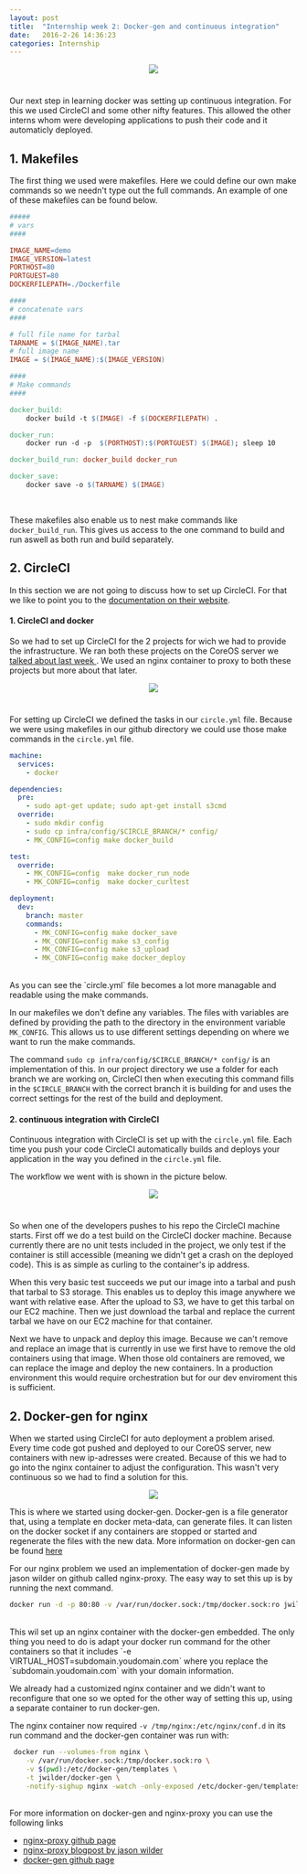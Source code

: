 ```yaml
---
layout: post
title:  "Internship week 2: Docker-gen and continuous integration"
date:   2016-2-26 14:36:23
categories: Internship
---
```

<div style="text-align:center;padding-bottom:25px;"><img src ="/images/stageWeek2/circleci_logo.png" style="max-width:100%" /></div>

Our next step in learning docker was setting up continuous integration. For this we used CircleCI and some other nifty features. This allowed the other interns whom were developing applications to push their code and it automaticly deployed.

## <strong> 1. Makefiles </strong>

The first thing we used were makefiles. Here we could define our own make commands so we needn't type out the full commands. An example of one of these makefiles can be found below.

```makefile
#####
# vars
####

IMAGE_NAME=demo
IMAGE_VERSION=latest
PORTHOST=80
PORTGUEST=80
DOCKERFILEPATH=./Dockerfile

####
# concatenate vars
####

# full file name for tarbal
TARNAME = $(IMAGE_NAME).tar
# full image name
IMAGE = $(IMAGE_NAME):$(IMAGE_VERSION)

####
# Make commands
####

docker_build:
	docker build -t $(IMAGE) -f $(DOCKERFILEPATH) .

docker_run:
	docker run -d -p  $(PORTHOST):$(PORTGUEST) $(IMAGE); sleep 10

docker_build_run: docker_build docker_run

docker_save:
	docker save -o $(TARNAME) $(IMAGE)
```
<br />

These makefiles also enable us to nest make commands like `docker_build_run`. This gives us access to the one command to build and run aswell as both run and build separately.

## <strong>2. CircleCI </strong>

In this section we are not going to discuss how to set up CircleCI. For that we like to point you to the  <a href="https://circleci.com/docs/gettingstarted">documentation on their website</a>.


#### <strong> 1. CircleCI and docker</strong>

So we had to set up CircleCI for the 2 projects for wich we had to provide the infrastructure. We ran both these projects on the CoreOS server we <a href="/stage/2016/02/19/stage-week1-getting-started-with-docker.html">talked about last week </a>. We used an nginx container to proxy to both these projects but more about that later.
<div style="text-align:center;padding-bottom:25px;"><img src ="/images/stageWeek2/circledock.jpg" style="max-width:100%" /></div>

For setting up CircleCI we defined the tasks in our `circle.yml` file. Because we were using makefiles in our github directory we could use those make commands in the `circle.yml` file. 

```YAML
machine:
  services:
    - docker

dependencies:
  pre:
    - sudo apt-get update; sudo apt-get install s3cmd 
  override:
    - sudo mkdir config
    - sudo cp infra/config/$CIRCLE_BRANCH/* config/
    - MK_CONFIG=config make docker_build

test:
  override:
    - MK_CONFIG=config  make docker_run_node
    - MK_CONFIG=config  make docker_curltest

deployment:
  dev:
    branch: master
    commands:
      - MK_CONFIG=config make docker_save
      - MK_CONFIG=config make s3_config
      - MK_CONFIG=config make s3_upload
      - MK_CONFIG=config make docker_deploy
```
<br />
As you can see the `circle.yml` file becomes a lot more managable and readable using the make commands.

In our makefiles we don't define any variables. The files with variables are defined by providing the path to the directory in the environment variable `MK_CONFIG`. This allows us to use different settings depending on where we want to run the make commands.

The command `sudo cp infra/config/$CIRCLE_BRANCH/* config/` is an implementation of this. In our project directory we use a folder for each branch we are working on, CircleCI then when executing this command fills in the `$CIRCLE_BRANCH` with the correct branch it is building for and uses the correct settings for the rest of the build and deployment. 


#### <strong> 2. continuous integration with CircleCI </strong>

Continuous integration with CircleCI is set up with the `circle.yml` file. Each time you push your code CircleCI automatically builds and deploys your application in the way you defined in the `circle.yml` file.

The workflow we went with is shown in the picture below.
<div style="text-align:center;padding-bottom:25px;"><img src ="/images/stageWeek2/contint.png" style="max-width:100%" /></div>

So when one of the developers pushes to his repo the CircleCI machine starts.
First off we do a test build on the CircleCI docker machine. Because currently there are no unit tests included in the project, we only test if the container is still accessible (meaning we didn't get a crash on the deployed code). This is as simple as curling to the container's ip address.

When this very basic test succeeds we put our image into a tarbal and push that tarbal to S3 storage. This enables us to deploy this image anywhere we want with relative ease. After the upload to S3, we have to get this tarbal on our EC2 machine. Then we just download the tarbal and replace the current tarbal we have on our EC2 machine for that container.

Next we have to unpack and deploy this image. Because we can't remove and replace an image that is currently in use we first have to remove the old containers using that image. When those old containers are removed, we can replace the image and deploy the new containers. In a production environment this would require orchestration but for our dev enviroment this is sufficient.


## <strong>2. Docker-gen for nginx </strong>

When we started using CircleCI for auto deployment a problem arised. Every time code got pushed and deployed to our CoreOS server, new containers with new ip-adresses were created. Because of this we had to go into the nginx container to adjust the configuration. This wasn't very continuous so we had to find a solution for this.

<div style="text-align:center"><img src ="/images/stageWeek2/flow.png" style="max-width:100%"/></div>

This is where we started using docker-gen. Docker-gen is a file generator that, using a template en docker meta-data, can generate files. It can listen on the docker socket if any containers are stopped or started and regenerate the files with the new data. More information on docker-gen can be found <a href="https://github.com/jwilder/docker-gen">here</a>

For our nginx problem we used an implementation of docker-gen made by jason wilder on github called nginx-proxy. 
The easy way to set this up is by running the next command.

```bash
docker run -d -p 80:80 -v /var/run/docker.sock:/tmp/docker.sock:ro jwilder/nginx-proxy
```
<br />
This wil set up an nginx container with the docker-gen embedded. The only thing you need to do is adapt your docker run command for the other containers so that it includes `-e VIRTUAL_HOST=subdomain.youdomain.com` where you replace the `subdomain.youdomain.com` with your domain information.

We already had a customized nginx container and we didn't want to reconfigure that one so we opted for the other way of setting this up, using a separate container to run docker-gen.

The nginx container now required `-v /tmp/nginx:/etc/nginx/conf.d` in its run command and the docker-gen container was run with:

```bash
 docker run --volumes-from nginx \
    -v /var/run/docker.sock:/tmp/docker.sock:ro \
    -v $(pwd):/etc/docker-gen/templates \
    -t jwilder/docker-gen \
    -notify-sighup nginx -watch -only-exposed /etc/docker-gen/templates/nginx.tmpl /etc/nginx/conf.d/default.conf
```
<br />
For more information on docker-gen and nginx-proxy you can use the following links

<div>
<ul class="default">
	<li><a href="https://github.com/jwilder/nginx-proxy"> nginx-proxy github page</a></li>
	<li><a href="http://jasonwilder.com/blog/2014/03/25/automated-nginx-reverse-proxy-for-docker/">nginx-proxy blogpost by jason wilder</a></li>
	<li><a href="https://github.com/jwilder/docker-gen"> docker-gen github page</a></li>
</ul>
</div>
